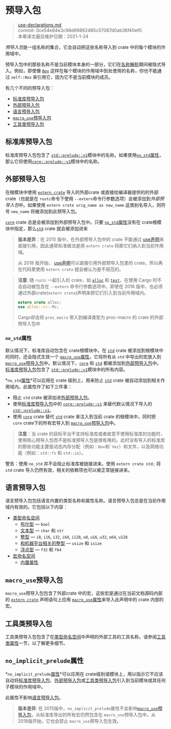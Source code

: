 # 预导入包

>[use-declarations.md](https://github.com/rust-lang/reference/blob/master/src/names/preludes.md)\
>commit: 0ce54e64e3c98d99862485c57087d0ab36f40ef0 \
>本章译文最后维护日期：2021-1-24

*预导入包*是一组名称的集合，它会自动把这些名称导入到 crate 中的每个模块的作用域中。

预导入包中的那些名称不是当前模块本身的一部分，它们在[名称解析][name resolution]期间被隐式导入。例如，即使像 [`Box`] 这样在每个模块的作用域中到处使用的名称，你也不能通过 `self::Box` 来引用它，因为它不是当前模块的成员。

有几个不同的预导入包：

- [标准库预导入包][Standard library prelude]
- [外部预导入包][Extern prelude]
- [语言预导入包][Language prelude]
- [`macro_use`预导入包][`macro_use` prelude]
- [工具类预导入包][Tool prelude]

## 标准库预导入包

标准库预导入包包含了 [`std::prelude::v1`]模块中的名称。如果使用[`no_std`属性][`no_std` attribute]，那么它将使用[`core::prelude::v1`]模块中的名称。

## 外部预导入包

在根模块中使用 [`extern crate`] 导入的外部crate 或直接给编译器提供的的外部crate（也就是在 `rustc`命令下使用 `--extern`命令行参数选项）会被添加到*外部预导入包*中。如果使用 `extern crate orig_name as new_name` 这类别名导入，则符号 `new_name` 将被添加到此预导入包。

[`core`] crate 总是会被添加到外部预导入包中。只要 [`no_std`属性][`no_std` attribute]没有在 crate根模块中指定，那么[`std`] crate 就会被添加进来

> **版本差异**：在 2015 版中，在外部预导入包中的 crate 不能通过 [use声明][use declarations]来直接引用，因此通常标准做法是用 `extern crate` 将那它们纳入到当前作用域。
>
> 从 2018 版开始， [use声明][use declarations]可以直接引用外部预导入包里的 crate，所以再在代码里使用 `extern crate` 就会被认为是不规范的。

> **注意**: 随 `rustc` 一起引入的 crate，如 [`alloc`] 和 [`test`]，在使用 Cargo 时不会自动被包含在 `--extern` 命令行参数选项中。即使在 2018 版中，也必须通过外部crate(`extern crate`)声明来把它们引入到当前作用域内。
>
> ```rust
> extern crate alloc;
> use alloc::rc::Rc;
> ```
>
> Cargo却会将 `proc_macro` 带入到编译类型为 proc-macro 的 crate 的外部预导入包中
>
<!--
查看 https://github.com/rust-lang/rust/issues/57288 以了解更多关于 alloc/test 的限制。
-->

### `no_std`属性

默认情况下，标准库自动包含在 crate根模块中。在 [`std`] crate 被添加到根模块中的同时，还会隐式生效一个 [`macro_use`属性][`macro_use` attribute]，它将所有从 `std` 中导出的宏放入到[`macro_use`预导入包][`macro_use` prelude]中。默认情况下，[`core`] 和 [`std`] 都被添加到[外部预导入包][extern prelude]中。[标准库预导入包][standard library prelude]包含了 [`std::prelude::v1`]模块中的所有内容。

*`no_std`[属性][attribute]*可以应用在 crate 级别上，用来防止 [`std`] crate 被自动添加到相关作用域内。此属性作了如下三件事：

* 阻止 `std` crate 被添加进[外部预导入包](#extern-prelude)。
* 使用[标准库预导入包][standard library prelude]中的 [`core::prelude::v1`] 来替代默认情况下导入的 [`std::prelude::v1`]。
* 使用 [`core`] crate 替代 [`std`] crate 来注入到当前 crate 的根模块中，同时把 `core` crate下的所有宏导入到 [`macro_use`预导入包][`macro_use` prelude]中。

> **注意**：当 crate 的目标平台不支持标准库或者故意不使用标准库的功能时，使用核心预导入包而不是标准预导入包是很有用的。此时没有导入的标准库的那些功能主要是动态内存分配（例如：`Box`和' `Vec`）和文件，以及网络功能（例如：`std::fs` 和 `std::io`）。

<div class="warning">

警告：使用 `no_std` 并不会阻止标准库被链接进来。使用 `extern crate std;` 将 `std` crate 导入仍然有效，相关的依赖项也可以被正常链接进来。

</div>

## 语言预导入包

语言预导入包包括语言内置的类型名称和属性名称。语言预导入包总是在当前作用域内有效的。它包括以下内容：

* [类型命名空间][Type namespace]
    * [布尔型][Boolean type] — `bool`
    * [文本型][Textual types] — `char` 和 `str`
    * [整型][Integer types] — `i8`, `i16`, `i32`, `i64`, `i128`, `u8`, `u16`, `u32`, `u64`, `u128`
    * [和机器平台相关的整型][Machine-dependent integer types] — `usize` 和 `isize`
    * [浮点型][floating-point types] — `f32` 和 `f64`
* [宏命名空间][Macro namespace]
    * [内置属性][Built-in attributes]

## `macro_use`预导入包

`macro_use`预导入包包含了外部crate 中的宏，这些宏是通过在当前文档源码内部的 [`extern crate`] 声明语句上应用 [`macro_use`属性][`macro_use` attribute]来导入此声明中的 crate 内部的宏。

## 工具类预导入包

工具类预导入包包含了在[类型命名空间][type namespace]中声明的外部工具的工具名称。请参阅[工具类属性][tool attributes]一节，以了解更多细节。

## `no_implicit_prelude`属性

*`no_implicit_prelude`[属性][attribute]*可以应用在 crate级别或模块上，用以指示它不应该自动将[标准库预导入包][standard library prelude]、[外部预导入包][extern prelude]或[工具类预导入包][tool prelude]引入到当前模块或其任何子模块的作用域中。

此属性不影响[语言预导入包][language prelude]。

> **版本差异**: 在 2015版中，`no_implicit_prelude`属性不会影响[`macro_use`预导入包][`macro_use` prelude]，从标准库导出的所有宏仍然包含在 `macro_use`预导入包中。从 2018版开始，它也会禁止 `macro_use`预导入包生效。


[`alloc`]: ../../alloc/index.html
[`Box`]: ../../std/boxed/struct.Box.html
[`core::prelude::v1`]: ../../core/prelude/index.html
[`core`]: ../../core/index.html
[`extern crate`]: ../items/extern-crates.md
[`macro_use` attribute]: ../macros-by-example.md#the-macro_use-attribute
[`macro_use` prelude]: #macro_use-prelude
[`no_std` attribute]: #the-no_std-attribute
[`no_std` attribute]: #the-no_std-attribute
[`std::prelude::v1`]: ../../std/prelude/index.html
[`std`]: ../../std/index.html
[`test`]: ../../test/index.html
[attribute]: ../attributes.md
[Boolean type]: ../types/boolean.md
[Built-in attributes]: ../attributes.md#built-in-attributes-index
[extern prelude]: #extern-prelude
[floating-point types]: ../types/numeric.md#floating-point-types
[Integer types]: ../types/numeric.md#integer-types
[Language prelude]: #language-prelude
[Machine-dependent integer types]: ../types/numeric.md#machine-dependent-integer-types
[Macro namespace]: namespaces.md
[name resolution]: name-resolution.md
[Standard library prelude]: #standard-library-prelude
[Textual types]: ../types/textual.md
[tool attributes]: ../attributes.md#tool-attributes
[Tool prelude]: #tool-prelude
[Type namespace]: namespaces.md
[use declarations]: ../items/use-declarations.md
